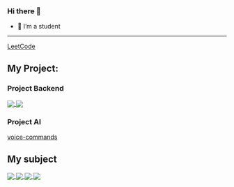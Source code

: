 ### Hi there 👋

- 🌱 I’m a student
<hr/>
<a href="https://leetcode.com/TraGiang1002/">LeetCode</a>
<!-- <a href="https://www.kaggle.com/tragiangnguyen">Kaggle</a> -->
<!-- <p align="center" href="https://github.com/anuraghazra/github-readme-stats">
  <img align="center" src="https://github-readme-stats-git-masterrstaa-rickstaa.vercel.app/api?username=TraGiang1002&show_icons=true&theme=tokyonight&hide=contribs,prs,issues" />
</p> -->
<h2>My Project:</h2>
<h3>Project Backend</h3>
<a href="https://github.com/TraGiang1002/nodejs_blog">
  <!-- Change the `github-readme-stats.anuraghazra1.vercel.app` to `github-readme-stats.vercel.app`  -->
  <img align="center" src="https://github-readme-stats.anuraghazra1.vercel.app/api/pin/?username=TraGiang1002&repo=nodejs_blog&theme=vue-dark" />
</a>
<a href="https://github.com/TraGiang1002/Dr_app">
  <!-- Change the `github-readme-stats.anuraghazra1.vercel.app` to `github-readme-stats.vercel.app`  -->
  <img align="center" src="https://github-readme-stats.anuraghazra1.vercel.app/api/pin/?username=TraGiang1002&repo=dr_app&theme=vue-dark" />
</a>
<h3>Project AI</h3>
<a href="https://colab.research.google.com/drive/1LpktXQEbKypsehRbX4f7GsTPdltLN0_Y?usp=sharing">voice-commands</a>
<h2>My subject</h2>
<a href="https://github.com/TraGiang1002/JS">
  <!-- Change the `github-readme-stats.anuraghazra1.vercel.app` to `github-readme-stats.vercel.app`  -->
  <img align="center" src="https://github-readme-stats.anuraghazra1.vercel.app/api/pin/?username=TraGiang1002&repo=JS&theme=algolia" />
</a>
<a href="https://github.com/TraGiang1002/Algorithms">
  <!-- Change the `github-readme-stats.anuraghazra1.vercel.app` to `github-readme-stats.vercel.app`  -->
  <img align="center" src="https://github-readme-stats.anuraghazra1.vercel.app/api/pin/?username=TraGiang1002&repo=Algorithms&theme=algolia" />
</a>
<a href="https://github.com/TraGiang1002/Python">
  <!-- Change the `github-readme-stats.anuraghazra1.vercel.app` to `github-readme-stats.vercel.app`  -->
  <img align="center" src="https://github-readme-stats.anuraghazra1.vercel.app/api/pin/?username=TraGiang1002&repo=Python&theme=react" />
</a>
<a href="https://github.com/TraGiang1002/Machine-Learning">
  <!-- Change the `github-readme-stats.anuraghazra1.vercel.app` to `github-readme-stats.vercel.app`  -->
  <img align="center" src="https://github-readme-stats.anuraghazra1.vercel.app/api/pin/?username=TraGiang1002&repo=Machine-Learning&theme=react" />
</a>
